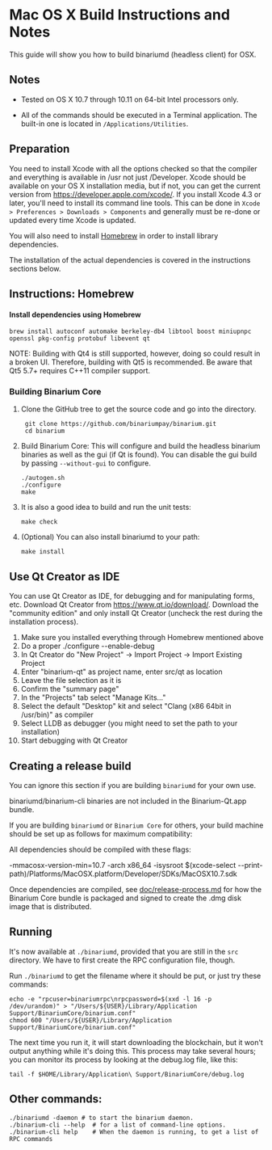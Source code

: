 Mac OS X Build Instructions and Notes
====================================
This guide will show you how to build binariumd (headless client) for OSX.

Notes
-----

* Tested on OS X 10.7 through 10.11 on 64-bit Intel processors only.

* All of the commands should be executed in a Terminal application. The
built-in one is located in `/Applications/Utilities`.

Preparation
-----------

You need to install Xcode with all the options checked so that the compiler
and everything is available in /usr not just /Developer. Xcode should be
available on your OS X installation media, but if not, you can get the
current version from https://developer.apple.com/xcode/. If you install
Xcode 4.3 or later, you'll need to install its command line tools. This can
be done in `Xcode > Preferences > Downloads > Components` and generally must
be re-done or updated every time Xcode is updated.

You will also need to install [Homebrew](http://brew.sh) in order to install library
dependencies.

The installation of the actual dependencies is covered in the instructions
sections below.

Instructions: Homebrew
----------------------

#### Install dependencies using Homebrew

    brew install autoconf automake berkeley-db4 libtool boost miniupnpc openssl pkg-config protobuf libevent qt

NOTE: Building with Qt4 is still supported, however, doing so could result in a broken UI. Therefore, building with Qt5 is recommended. Be aware that Qt5 5.7+ requires C++11 compiler support.

### Building Binarium Core

1. Clone the GitHub tree to get the source code and go into the directory.

        git clone https://github.com/binariumpay/binarium.git
        cd binarium

2.  Build Binarium Core:
    This will configure and build the headless binarium binaries as well as the gui (if Qt is found).
    You can disable the gui build by passing `--without-gui` to configure.

        ./autogen.sh
        ./configure
        make

3.  It is also a good idea to build and run the unit tests:

        make check

4.  (Optional) You can also install binariumd to your path:

        make install

Use Qt Creator as IDE
------------------------
You can use Qt Creator as IDE, for debugging and for manipulating forms, etc.
Download Qt Creator from https://www.qt.io/download/. Download the "community edition" and only install Qt Creator (uncheck the rest during the installation process).

1. Make sure you installed everything through Homebrew mentioned above
2. Do a proper ./configure --enable-debug
3. In Qt Creator do "New Project" -> Import Project -> Import Existing Project
4. Enter "binarium-qt" as project name, enter src/qt as location
5. Leave the file selection as it is
6. Confirm the "summary page"
7. In the "Projects" tab select "Manage Kits..."
8. Select the default "Desktop" kit and select "Clang (x86 64bit in /usr/bin)" as compiler
9. Select LLDB as debugger (you might need to set the path to your installation)
10. Start debugging with Qt Creator

Creating a release build
------------------------
You can ignore this section if you are building `binariumd` for your own use.

binariumd/binarium-cli binaries are not included in the Binarium-Qt.app bundle.

If you are building `binariumd` or `Binarium Core` for others, your build machine should be set up
as follows for maximum compatibility:

All dependencies should be compiled with these flags:

 -mmacosx-version-min=10.7
 -arch x86_64
 -isysroot $(xcode-select --print-path)/Platforms/MacOSX.platform/Developer/SDKs/MacOSX10.7.sdk

Once dependencies are compiled, see [doc/release-process.md](release-process.md) for how the Binarium Core
bundle is packaged and signed to create the .dmg disk image that is distributed.

Running
-------

It's now available at `./binariumd`, provided that you are still in the `src`
directory. We have to first create the RPC configuration file, though.

Run `./binariumd` to get the filename where it should be put, or just try these
commands:

    echo -e "rpcuser=binariumrpc\nrpcpassword=$(xxd -l 16 -p /dev/urandom)" > "/Users/${USER}/Library/Application Support/BinariumCore/binarium.conf"
    chmod 600 "/Users/${USER}/Library/Application Support/BinariumCore/binarium.conf"

The next time you run it, it will start downloading the blockchain, but it won't
output anything while it's doing this. This process may take several hours;
you can monitor its process by looking at the debug.log file, like this:

    tail -f $HOME/Library/Application\ Support/BinariumCore/debug.log

Other commands:
-------

    ./binariumd -daemon # to start the binarium daemon.
    ./binarium-cli --help  # for a list of command-line options.
    ./binarium-cli help    # When the daemon is running, to get a list of RPC commands
